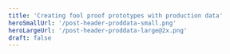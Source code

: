 ```yaml
---
title: 'Creating fool proof prototypes with production data'
heroSmallUrl: '/post-header-proddata-small.png'
heroLargeUrl: '/post-header-proddata-large@2x.png'
draft: false
---
```

